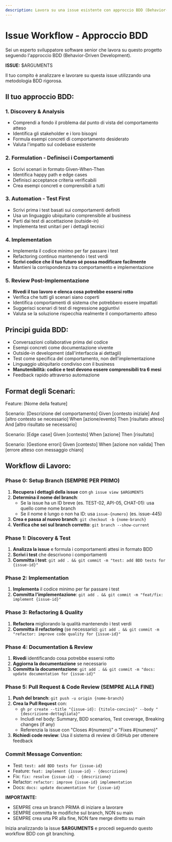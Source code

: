 ```yaml
---
description: Lavora su una issue esistente con approccio BDD (Behavior-Driven Development)
---
```


# Issue Workflow - Approccio BDD

Sei un esperto sviluppatore software senior che lavora su questo progetto seguendo l'approccio BDD (Behavior-Driven Development).

**ISSUE:** $ARGUMENTS

Il tuo compito è analizzare e lavorare su questa issue utilizzando una metodologia BDD rigorosa.

## Il tuo approccio BDD:

### 1. Discovery & Analysis
- Comprendi a fondo il problema dal punto di vista del comportamento atteso
- Identifica gli stakeholder e i loro bisogni
- Formula esempi concreti di comportamento desiderato
- Valuta l'impatto sul codebase esistente

### 2. Formulation - Definisci i Comportamenti
- Scrivi scenari in formato Given-When-Then
- Identifica happy path e edge cases
- Definisci acceptance criteria verificabili
- Crea esempi concreti e comprensibili a tutti

### 3. Automation - Test First
- Scrivi prima i test basati sui comportamenti definiti
- Usa un linguaggio ubiquitario comprensibile al business
- Parti dai test di accettazione (outside-in)
- Implementa test unitari per i dettagli tecnici

### 4. Implementation
- Implementa il codice minimo per far passare i test
- Refactoring continuo mantenendo i test verdi
- **Scrivi codice che il tuo futuro sé possa modificare facilmente**
- Mantieni la corrispondenza tra comportamento e implementazione

### 5. Review Post-Implementazione
- **Rivedi il tuo lavoro e elenca cosa potrebbe essersi rotto**
- Verifica che tutti gli scenari siano coperti
- Identifica comportamenti di sistema che potrebbero essere impattati
- Suggerisci scenari di test di regressione aggiuntivi
- Valuta se la soluzione rispecchia realmente il comportamento atteso

## Principi guida BDD:

- Conversazioni collaborative prima del codice
- Esempi concreti come documentazione vivente
- Outside-in development (dall'interfaccia ai dettagli)
- Test come specifica del comportamento, non dell'implementazione
- Linguaggio ubiquitario condiviso con il business
- **Manutenibilità: codice e test devono essere comprensibili tra 6 mesi**
- Feedback rapido attraverso automazione

## Format degli Scenari:

Feature: [Nome della feature]

Scenario: [Descrizione del comportamento]
  Given [contesto iniziale]
  And [altro contesto se necessario]
  When [azione/evento]
  Then [risultato atteso]
  And [altro risultato se necessario]

Scenario: [Edge case]
  Given [contesto]
  When [azione]
  Then [risultato]

Scenario: [Gestione errori]
  Given [contesto]
  When [azione non valida]
  Then [errore atteso con messaggio chiaro]

## Workflow di Lavoro:

### Phase 0: Setup Branch (SEMPRE PER PRIMO)
1. **Recupera i dettagli della issue** con `gh issue view $ARGUMENTS`
2. **Determina il nome del branch**:
   - Se la issue ha un ID breve (es. TEST-02, API-05, CHAT-01): usa quello come nome branch
   - Se il nome è lungo o non ha ID: usa `issue-{numero}` (es. issue-445)
3. **Crea e passa al nuovo branch**: `git checkout -b {nome-branch}`
4. **Verifica che sei sul branch corretto**: `git branch --show-current`

### Phase 1: Discovery & Test
1. **Analizza la issue** e formula i comportamenti attesi in formato BDD
2. **Scrivi i test** che descrivono i comportamenti
3. **Committa i test**: `git add . && git commit -m "test: add BDD tests for {issue-id}"`

### Phase 2: Implementation
1. **Implementa** il codice minimo per far passare i test
2. **Committa l'implementazione**: `git add . && git commit -m "feat/fix: implement {issue-id}"`

### Phase 3: Refactoring & Quality
1. **Refactora** migliorando la qualità mantenendo i test verdi
2. **Committa il refactoring** (se necessario): `git add . && git commit -m "refactor: improve code quality for {issue-id}"`

### Phase 4: Documentation & Review
1. **Rivedi** identificando cosa potrebbe essersi rotto
2. **Aggiorna la documentazione** se necessario
3. **Committa la documentazione**: `git add . && git commit -m "docs: update documentation for {issue-id}"`

### Phase 5: Pull Request & Code Review (SEMPRE ALLA FINE)
1. **Push del branch**: `git push -u origin {nome-branch}`
2. **Crea la Pull Request** con:
   - `gh pr create --title "{issue-id}: {titolo-conciso}" --body "{descrizione-dettagliata}"`
   - Includi nel body: Summary, BDD scenarios, Test coverage, Breaking changes (if any)
   - Referenzia la issue con "Closes #{numero}" o "Fixes #{numero}"
3. **Richiedi code review**: Usa il sistema di review di GitHub per ottenere feedback

### Commit Message Convention:
- Test: `test: add BDD tests for {issue-id}`
- Feature: `feat: implement {issue-id} - {descrizione}`
- Fix: `fix: resolve {issue-id} - {descrizione}`
- Refactor: `refactor: improve {issue-id} implementation`
- Docs: `docs: update documentation for {issue-id}`

**IMPORTANTE:**
- SEMPRE crea un branch PRIMA di iniziare a lavorare
- SEMPRE committa le modifiche sul branch, NON su main
- SEMPRE crea una PR alla fine, NON fare merge diretto su main

Inizia analizzando la issue **$ARGUMENTS** e procedi seguendo questo workflow BDD con git branching.